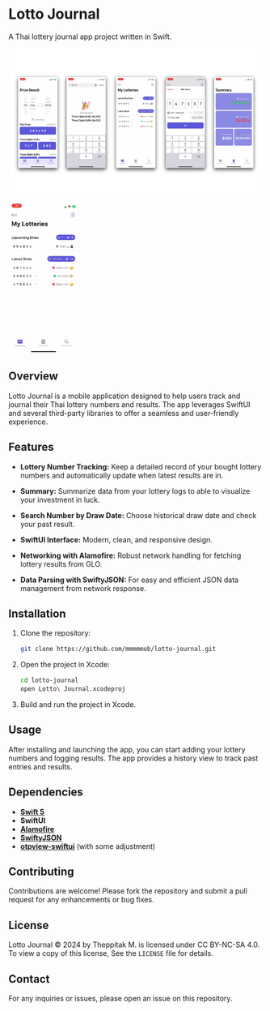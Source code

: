 # Lotto Journal

A Thai lottery journal app project written in Swift.

<p>
  <img src="/Demo/screenshots.png" height="300" />
  <img src="/Demo/demo.gif" height="300" />
</p>

## Overview

Lotto Journal is a mobile application designed to help users track and journal their Thai lottery numbers and results. The app leverages SwiftUI and several third-party libraries to offer a seamless and user-friendly experience.

## Features

- **Lottery Number Tracking:** Keep a detailed record of your bought lottery numbers and automatically update when latest results are in.
- **Summary:** Summarize data from your lottery logs to able to visualize your investment in luck.

- **Search Number by Draw Date:** Choose historical draw date and check your past result.
- **SwiftUI Interface:** Modern, clean, and responsive design.
- **Networking with Alamofire:** Robust network handling for fetching lottery results from GLO.
- **Data Parsing with SwiftyJSON:** For easy and efficient JSON data management from network response.

## Installation

1. Clone the repository:

   ```sh
   git clone https://github.com/mmmmmob/lotto-journal.git
   ```

2. Open the project in Xcode:

   ```sh
   cd lotto-journal
   open Lotto\ Journal.xcodeproj
   ```

3. Build and run the project in Xcode.

## Usage

After installing and launching the app, you can start adding your lottery numbers and logging results. The app provides a history view to track past entries and results.

## Dependencies

- [**Swift 5**](https://github.com/apple/swift)
- **SwiftUI**
- [**Alamofire**](https://github.com/Alamofire/Alamofire)
- [**SwiftyJSON**](https://github.com/SwiftyJSON/SwiftyJSON)
- [**otpview-swiftui**](https://github.com/mukeshsolanki/otpview-swiftui) (with some adjustment)

## Contributing

Contributions are welcome! Please fork the repository and submit a pull request for any enhancements or bug fixes.

## License

Lotto Journal © 2024 by Theppitak M. is licensed under CC BY-NC-SA 4.0. To view a copy of this license, See the `LICENSE` file for details.

## Contact

For any inquiries or issues, please open an issue on this repository.
